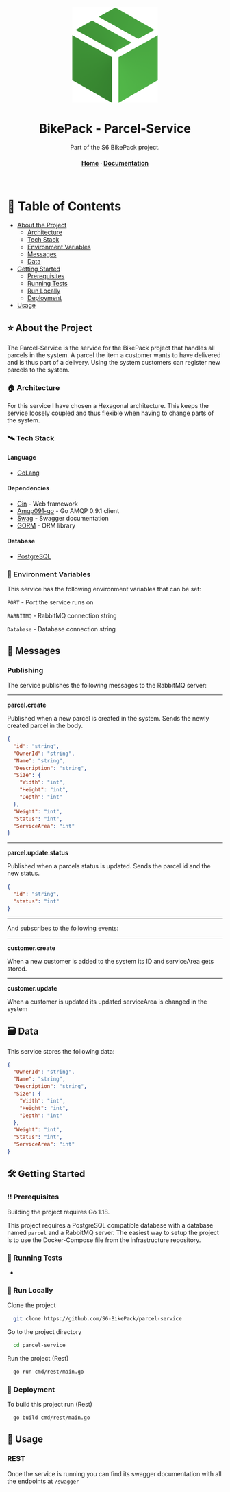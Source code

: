 <div align="center">

  <img src="assets/logo.png" alt="logo" width="200" height="auto" />
  <h1>BikePack - Parcel-Service</h1>

  <p>
    Part of the S6 BikePack project.
  </p>


<!-- Badges -->
<p>

</p>

<h4>
    <a href="https://github.com/S6-BikePack">Home</a>
  <span> · </span>
    <a href="https://github.com/S6-BikePack/parcel-service#-about-the-project">Documentation</a>
  </h4>
</div>

<br />

<!-- Table of Contents -->
# 📓 Table of Contents

- [About the Project](#-about-the-project)
    * [Architecture](#-architecture)
    * [Tech Stack](#%EF%B8%8F-tech-stack)
    * [Environment Variables](#-environment-variables)
    * [Messages](#-messages)
    * [Data](#-data)
- [Getting Started](%EF%B8%8F-getting-started)
    * [Prerequisites](%EF%B8%8F-prerequisites)
    * [Running Tests](#-running-tests)
    * [Run Locally](#-run-locally)
    * [Deployment](#-deployment)
- [Usage](#-usage)



<!-- About the Project -->
## ⭐ About the Project

The Parcel-Service is the service for the BikePack project that handles all parcels in the system.
A parcel the item a customer wants to have delivered and is thus part of a delivery.
Using the system customers can register new parcels to the system.

<!-- Architecture -->
### 🏠 Architecture
For this service I have chosen a Hexagonal architecture. This keeps the service loosely coupled and thus flexible when having to change parts of the system.

<!-- TechStack -->
### 🛰️ Tech Stack
#### Language
  <ul>
    <li><a href="https://go.dev/">GoLang</a></li>
</ul>

#### Dependencies
  <ul>
    <li><a href="https://github.com/gin-gonic/gin">Gin</a><span> - Web framework</span></li>
    <li><a href="https://github.com/gin-gonic/gin">Amqp091-go</a><span> - Go AMQP 0.9.1 client</span></li>
    <li><a href="https://github.com/swaggo/swag">Swag</a><span> - Swagger documentation</span></li>
    <li><a href="https://gorm.io/index.html">GORM</a><span> - ORM library</span></li>
  </ul>

#### Database
  <ul>
    <li><a href="https://www.postgresql.org/">PostgreSQL</a></li>
</ul>

<!-- Env Variables -->
### 🔑 Environment Variables

This service has the following environment variables that can be set:

`PORT` - Port the service runs on

`RABBITMQ` - RabbitMQ connection string

`Database` - Database connection string

<!-- Messages -->
## 📨 Messages

### Publishing
The service publishes the following messages to the RabbitMQ server:

---
**parcel.create**

Published when a new parcel is created in the system.
Sends the newly created parcel in the  body.

```json
{
  "id": "string",
  "OwnerId": "string",
  "Name": "string",
  "Description": "string",
  "Size": {
    "Width": "int",
    "Height": "int",
    "Depth": "int"
  },
  "Weight": "int",
  "Status": "int",
  "ServiceArea": "int"
}
```
---
**parcel.update.status**

Published when a parcels status is updated.
Sends the parcel id and the new status.

```json
{
  "id": "string",
  "status": "int"
}
```

---

And subscribes to the following events:

---

**customer.create**

When a new customer is added to the system its ID and serviceArea gets stored.

---
**customer.update**

When a customer is updated its updated serviceArea is changed in the system

<!-- Data -->

##  🗃️ Data

This service stores the following data:

```json
{
  "OwnerId": "string",
  "Name": "string",
  "Description": "string",
  "Size": {
    "Width": "int",
    "Height": "int",
    "Depth": "int"
  },
  "Weight": "int",
  "Status": "int",
  "ServiceArea": "int"
}
```

<!-- Getting Started -->
## 	🛠️ Getting Started

<!-- Prerequisites -->
### ‼️ Prerequisites

Building the project requires Go 1.18.

This project requires a PostgreSQL compatible database with a database named `parcel` and a RabbitMQ server.
The easiest way to setup the project is to use the Docker-Compose file from the infrastructure repository.

<!-- Running Tests -->
### 🧪 Running Tests

-

<!-- Run Locally -->
### 🏃 Run Locally

Clone the project

```bash
  git clone https://github.com/S6-BikePack/parcel-service
```

Go to the project directory

```bash
  cd parcel-service
```

Run the project (Rest)

```bash
  go run cmd/rest/main.go
```


<!-- Deployment -->
### 🚀 Deployment

To build this project run (Rest)

```bash
  go build cmd/rest/main.go
```


<!-- Usage -->
## 👀 Usage

### REST
Once the service is running you can find its swagger documentation with all the endpoints at `/swagger`